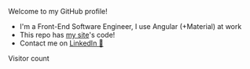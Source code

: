 Welcome to my GitHub profile!

+ I'm a Front-End Software Engineer, I use Angular (+Material) at work
+ This repo has [my site](https://luistovar.eu)'s code!
+ Contact me on [LinkedIn 💼](https://linkedin.com/in/luis--tovar)

<p>

Visitor count<br/>
<img src="https://profile-counter.glitch.me/LuisTovar0/count.svg"  alt=""/>

</p>
